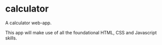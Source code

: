 # calculator

A calculator web-app.

This app will make use of all the foundational HTML, CSS and Javascript skills.
